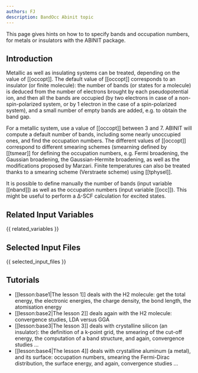 ```yaml
---
authors: FJ
description: BandOcc Abinit topic
---
```


This page gives hints on how to to specify bands and occupation numbers, 
for metals or insulators with the ABINIT package.

## Introduction

  
Metallic as well as insulating systems can be treated, depending on the value
of [[occopt]]. The default value of [[occopt]] corresponds to an insulator (or
finite molecule): the number of bands (or states for a molecule) is deduced
from the number of electrons brought by each pseudopotential ion, and then all
the bands are occupied (by two electrons in case of a non-spin-polarized
system, or by 1 electron in the case of a spin-polarized system), and a small
number of empty bands are added, e.g. to obtain the band gap.

For a metallic system, use a value of [[occopt]] between 3 and 7. ABINIT will
compute a default number of bands, including some nearly unoccupied ones, and
find the occupation numbers. The different values of [[occopt]] correspond to
different smearing schemes (smearning defined by [[tsmear]] for defining the
occupation numbers, e.g. Fermi broadening, the Gaussian broadening, the
Gaussian-Hermite broadening, as well as the modifications proposed by Marzari.
Finite temperatures can also be treated thanks to a smearing scheme
(Verstraete scheme) using [[tphysel]].

It is possible to define manually the number of bands (input variable
[[nband]]) as well as the occupation numbers (input variable [[occ]]). This
might be useful to perform a Δ-SCF calculation for excited states.



## Related Input Variables

{{ related_variables }}

## Selected Input Files

{{ selected_input_files }}

## Tutorials

* [[lesson:base1|The lesson 1]] deals with the H2 molecule: get the total energy, the electronic energies, the charge density, the bond length, the atomisation energy 
* [[lesson:base2|The lesson 2]] deals again with the H2 molecule: convergence studies, LDA versus GGA 
* [[lesson:base3|The lesson 3]] deals with crystalline silicon (an insulator): the definition of a k-point grid, the smearing of the cut-off energy, the computation of a band structure, and again, convergence studies ...
* [[lesson:base4|The lesson 4]] deals with crystalline aluminum (a metal), and its surface: occupation numbers, smearing the Fermi-Dirac distribution, the surface energy, and again, convergence studies ...

